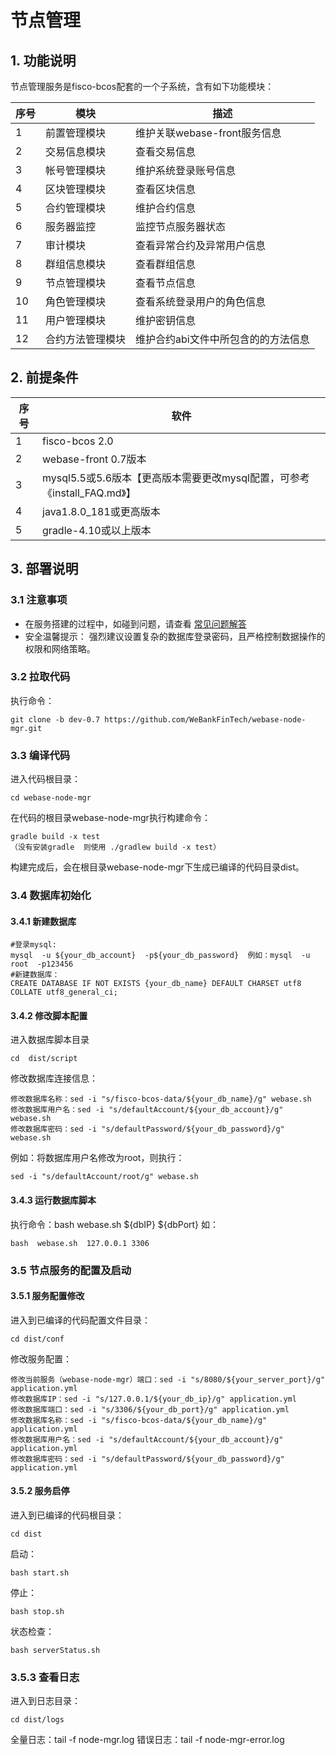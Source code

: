 # 节点管理

## 1. 功能说明</a>
节点管理服务是fisco-bcos配套的一个子系统，含有如下功能模块：

| 序号  | 模块                       |   描述   |
|-------|---------------------------|----------------------|
| 1     | 前置管理模块               |  维护关联webase-front服务信息   |
| 2     | 交易信息模块               |  查看交易信息   |
| 3     | 帐号管理模块               |  维护系统登录账号信息  |
| 4     | 区块管理模块               |  查看区块信息 |
| 5     | 合约管理模块               |  维护合约信息  |
| 6     | 服务器监控                 |  监控节点服务器状态   |
| 7     | 审计模块                   |  查看异常合约及异常用户信息   |
| 8     | 群组信息模块               |  查看群组信息   |
| 9     | 节点管理模块               |  查看节点信息   |
| 10    | 角色管理模块               |  查看系统登录用户的角色信息   |
| 11    | 用户管理模块               |  维护密钥信息    |
| 12    | 合约方法管理模块            |  维护合约abi文件中所包含的的方法信息    |





## 2. 前提条件</a>
| 序号  | 软件                                          |
|-------|---------------------------------------------------|
| 1     | fisco-bcos 2.0                                    |
| 2     | webase-front 0.7版本                  |
| 3     | mysql5.5或5.6版本【更高版本需要更改mysql配置，可参考《install_FAQ.md》】    |
| 4     | java1.8.0_181或更高版本                           |
| 5     | gradle-4.10或以上版本                            |


## 3. 部署说明</a>

### 3.1 注意事项
* 在服务搭建的过程中，如碰到问题，请查看 [常见问题解答](./install_FAQ.md)
* 安全温馨提示： 强烈建议设置复杂的数据库登录密码，且严格控制数据操作的权限和网络策略。

### 3.2 拉取代码
执行命令：
```shell
git clone -b dev-0.7 https://github.com/WeBankFinTech/webase-node-mgr.git
```
### 3.3 编译代码
进入代码根目录：
```shell
cd webase-node-mgr
```
在代码的根目录webase-node-mgr执行构建命令：
```shell
gradle build -x test
（没有安装gradle  则使用 ./gradlew build -x test）
```
构建完成后，会在根目录webase-node-mgr下生成已编译的代码目录dist。


### 3.4 数据库初始化
#### 3.4.1 新建数据库
```
#登录mysql:
mysql  -u ${your_db_account}  -p${your_db_password}  例如：mysql  -u root  -p123456
#新建数据库：
CREATE DATABASE IF NOT EXISTS {your_db_name} DEFAULT CHARSET utf8 COLLATE utf8_general_ci;
```

#### 3.4.2 修改脚本配置
进入数据库脚本目录
```shell
cd  dist/script
```
修改数据库连接信息：
```shell
修改数据库名称：sed -i "s/fisco-bcos-data/${your_db_name}/g" webase.sh
修改数据库用户名：sed -i "s/defaultAccount/${your_db_account}/g" webase.sh
修改数据库密码：sed -i "s/defaultPassword/${your_db_password}/g" webase.sh
```
例如：将数据库用户名修改为root，则执行：
```shell
sed -i "s/defaultAccount/root/g" webase.sh
```

#### 3.4.3 运行数据库脚本
执行命令：bash  webase.sh  ${dbIP}  ${dbPort}
如：
```shell
bash  webase.sh  127.0.0.1 3306
```

### 3.5 节点服务的配置及启动
#### 3.5.1 服务配置修改
进入到已编译的代码配置文件目录：
```shell
cd dist/conf
```
修改服务配置：
```shell
修改当前服务（webase-node-mgr）端口：sed -i "s/8080/${your_server_port}/g" application.yml
修改数据库IP：sed -i "s/127.0.0.1/${your_db_ip}/g" application.yml
修改数据库端口：sed -i "s/3306/${your_db_port}/g" application.yml
修改数据库名称：sed -i "s/fisco-bcos-data/${your_db_name}/g" application.yml
修改数据库用户名：sed -i "s/defaultAccount/${your_db_account}/g" application.yml
修改数据库密码：sed -i "s/defaultPassword/${your_db_password}/g" application.yml
```

#### 3.5.2 服务启停
进入到已编译的代码根目录：
```
cd dist
```
启动：
```shell
bash start.sh
```
停止：
```shell
bash stop.sh
```
状态检查：
```shell
bash serverStatus.sh
```
### 3.5.3 查看日志
进入到日志目录：
```shell
cd dist/logs
```
全量日志：tail -f node-mgr.log
错误日志：tail -f node-mgr-error.log
